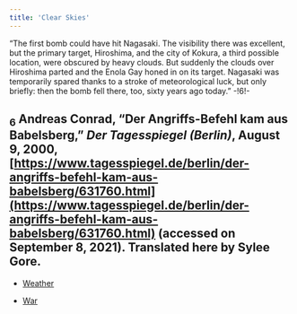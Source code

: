 ```yaml
---
title: 'Clear Skies'
---
```


“The first bomb could have hit Nagasaki. The visibility there was excellent, but the primary target, Hiroshima, and the city of Kokura, a third possible location, were obscured by heavy clouds. But suddenly the clouds over Hiroshima parted and the Enola Gay honed in on its target. Nagasaki was temporarily spared thanks to a stroke of meteorological luck, but only briefly: then the bomb fell there, too, sixty years ago today.” -!6!-
## <sub class="subscript">**6**</sub> Andreas Conrad, “Der Angriffs-Befehl kam aus Babelsberg,” _Der Tagesspiegel (Berlin)_, August 9, 2000, [https://www.tagesspiegel.de/berlin/der-angriffs-befehl-kam-aus-babelsberg/631760.html](https://www.tagesspiegel.de/berlin/der-angriffs-befehl-kam-aus-babelsberg/631760.html) (accessed on September 8, 2021). Translated here by Sylee Gore.

* [Weather](Weather_en)

* [War](War_en)




